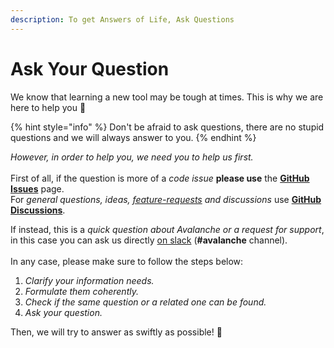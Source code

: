 ```yaml
---
description: To get Answers of Life, Ask Questions
---
```


# Ask Your Question

We know that learning a new tool may be tough at times. This is why we are here to help you 🙏

{% hint style="info" %}
Don't be afraid to ask questions, there are no stupid questions and we will always answer to you.
{% endhint %}

_However, in order to help you, we need you to help us first._\
\
First of all, if the question is more of a _code issue_ **please use** the [**GitHub Issues**](https://github.com/ContinualAI/avalanche/issues) page.\
For _general questions, ideas,_ [_feature-requests_](request-a-feature.md) _and discussions_ use [**GitHub Discussions**](https://github.com/ContinualAI/avalanche/discussions).

If instead, this is a _quick question about Avalanche or a request for support_, in this case you can ask us directly [on slack](https://join.slack.com/t/continualai/shared\_invite/enQtNjQxNDYwMzkxNzk0LTBhYjg2MjM0YTM2OWRkNDYzOGE0ZTIzNDQ0ZGMzNDE3ZGUxNTZmNmM1YzJiYzgwMTkyZDQxYTlkMTI3NzZkNjU) (**#avalanche** channel).\
\
In any case, please make sure to follow the steps below:

1. _Clarify your information needs._
2. _Formulate them coherently._
3. _Check if the same question or a related one can be found._
4. _Ask your question._

Then, we will try to answer as swiftly as possible! 🤗
